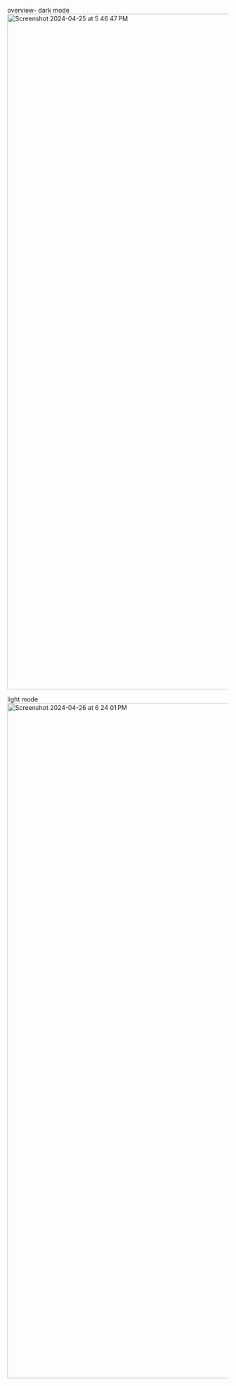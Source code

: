 overview- dark mode
<img width="1533" alt="Screenshot 2024-04-25 at 5 46 47 PM" src="https://github.com/tanishqmalik/mobile-tab-navigation/assets/122337260/85490122-f540-4885-8e81-98cbdfd3a5ed">

light mode
<img width="1533" alt="Screenshot 2024-04-26 at 6 24 01 PM" src="https://github.com/tanishqmalik/mobile-tab-navigation/assets/122337260/fd26766b-15d5-49e5-ad52-668a4b1e52a0">
